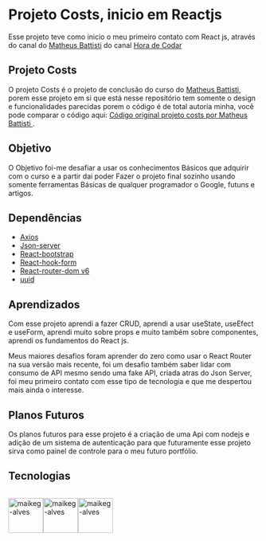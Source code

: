 
# Projeto Costs, inicio em Reactjs 

Esse projeto teve como inicio o meu primeiro contato 
com React js, através do canal do [Matheus Battisti](https://github.com/matheusbattisti) 
do canal [Hora de Codar](https://www.youtube.com/c/MatheusBattisti)


## Projeto Costs

O projeto Costs é o projeto de conclusão do curso do 
[Matheus Battisti](https://github.com/matheusbattisti), porem esse projeto em si que está
nesse repositório tem somente o design e funcionalidades parecidas porem 
o código  é de total autoria minha, você pode comparar
o código aqui: [Código  original projeto costs por Matheus Battisti ](https://github.com/matheusbattisti/curso_react_yt).  

## Objetivo 

O Objetivo foi-me desafiar a usar os conhecimentos
Básicos que adquirir com o curso e a partir dai poder
Fazer o projeto final sozinho usando somente ferramentas
Básicas de qualquer programador o Google, futuns e artigos.
##  Dependências 

- [Axios](https://axios-http.com/ptbr/docs/intro)
- [Json-server](https://www.npmjs.com/package/json-server)
- [React-bootstrap](https://react-bootstrap.github.io/)
- [React-hook-form](https://react-hook-form.com/)
- [React-router-dom v6](https://reactrouter.com/)
- [uuid](https://www.npmjs.com/package/uuid)

## Aprendizados



Com esse projeto aprendi a fazer CRUD, aprendi a usar useState, useEfect e useForm, aprendi muito sobre props e muito também sobre componentes, aprendi os fundamentos do React js.

Meus maiores desafios foram aprender do zero como usar o React Router na sua versão mais recente, foi um desafio também saber lidar com consumo de API mesmo sendo uma fake API, criada atras do Json Server, foi meu primeiro contato com esse tipo de tecnologia e que me despertou mais ainda o interesse.
## Planos Futuros 

Os planos futuros para esse projeto é a criação de uma Api com nodejs e adição de um sistema de autenticação para que futuramente esse projeto sirva como painel de controle para o meu futuro portfólio. 


## Tecnologias

<div style="display: flex;">  

  <img align="center" alt="maikeg-alves" height="70" width="70"
  src="https://www.vectorlogo.zone/logos/reactjs/reactjs-icon.svg" />
  
  <img align="center" alt="maikeg-alves" height="70" width="70"
  src="https://cdn.jsdelivr.net/gh/devicons/devicon/icons/html5/html5-plain-wordmark.svg"/>

  <img align="center" alt="maikeg-alves" height="70" width="70"
  src="https://cdn.jsdelivr.net/gh/devicons/devicon/icons/css3/css3-plain-wordmark.svg"/>
  
</div>
